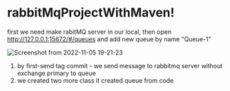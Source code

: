 # rabbitMqProjectWithMaven!

first we need make rabitMQ server in our local, then open http://127.0.0.1:15672/#/queues and add new queue by name "Queue-1"

![Screenshot from 2022-11-05 19-21-23](https://user-images.githubusercontent.com/41595475/200127245-c49541cb-46d3-4130-a8d7-7dfb248c557a.png)

1. by first-send tag commit - we send message to rabbitmq server without exchange primary to queue
2. we created  two more class it created queue from code